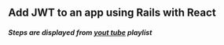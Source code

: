 ## Add JWT to an app using Rails with React
##### Steps are displayed from [yout tube](https://www.youtube.com/watch?v=Ow8XekUOX4g&index=4&list=PLrPCFbeEPbr4VR81ev_m36ItAl9KZjCXv) playlist 
